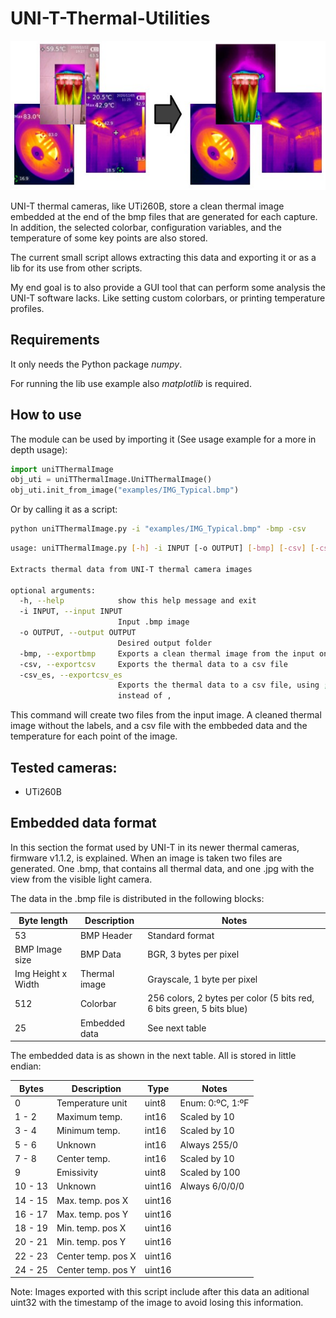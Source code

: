 # UNI-T-Thermal-Utilities
![Extraction examples](https://raw.githubusercontent.com/Santi-hr/UNI-T-Thermal-Utilities/main/examples/readme_header.jpg)

UNI-T thermal cameras, like UTi260B, store a clean thermal image embedded at the end of the bmp files that are generated for each capture.
In addition, the selected colorbar, configuration variables, and the temperature of some key points are also stored.

The current small script allows extracting this data and exporting it or as a lib for its use from other scripts.

My end goal is to also provide a GUI tool that can perform some analysis the UNI-T software lacks.
Like setting custom colorbars, or printing temperature profiles.

## Requirements

It only needs the Python package *numpy*.

For running the lib use example also *matplotlib* is required.

## How to use

The module can be used by importing it (See usage example for a more in depth usage):

```python
import uniTThermalImage
obj_uti = uniTThermalImage.UniTThermalImage()
obj_uti.init_from_image("examples/IMG_Typical.bmp")
```

Or by calling it as a script:

```bash
python uniTThermalImage.py -i "examples/IMG_Typical.bmp" -bmp -csv
```

```bash
usage: uniTThermalImage.py [-h] -i INPUT [-o OUTPUT] [-bmp] [-csv] [-csv_es]

Extracts thermal data from UNI-T thermal camera images

optional arguments:
  -h, --help            show this help message and exit
  -i INPUT, --input INPUT
                        Input .bmp image
  -o OUTPUT, --output OUTPUT
                        Desired output folder
  -bmp, --exportbmp     Exports a clean thermal image from the input one
  -csv, --exportcsv     Exports the thermal data to a csv file
  -csv_es, --exportcsv_es
                        Exports the thermal data to a csv file, using ;
                        instead of ,
```

This command will create two files from the input image.
A cleaned thermal image without the labels, and a csv file with the embbeded data and the temperature for each point of the image. 


## Tested cameras:

- UTi260B

## Embedded data format

In this section the format used by UNI-T in its newer thermal cameras, firmware v1.1.2, is explained.
When an image is taken two files are generated. One .bmp, that contains all thermal data, and one .jpg with the view from the visible light camera. 

The data in the .bmp file is distributed in the following blocks: 

| Byte length | Description | Notes |
| --- | --- | --- |
| 53 | BMP Header | Standard format |
| BMP Image size | BMP Data | BGR, 3 bytes per pixel |
| Img Height x Width | Thermal image | Grayscale, 1 byte per pixel |
| 512 | Colorbar | 256 colors, 2 bytes per color (5 bits red, 6 bits green, 5 bits blue) |
| 25 | Embedded data | See next table

The embedded data is as shown in the next table. All is stored in little endian:

| Bytes | Description | Type | Notes |
| --- | --- | --- | --- |
| 0 | Temperature unit | uint8 | Enum: 0:ºC, 1:ºF |
| 1 - 2 | Maximum temp. | int16 | Scaled by 10 |
| 3 - 4 | Minimum temp. | int16 | Scaled by 10 |
| 5 - 6 | Unknown | int16 | Always 255/0 |
| 7 - 8 | Center temp. | int16 | Scaled by 10 |
| 9 | Emissivity | uint8 | Scaled by 100 |
| 10 - 13 | Unknown | uint16 | Always 6/0/0/0 |
| 14 - 15 | Max. temp. pos X | uint16 | |
| 16 - 17 | Max. temp. pos Y | uint16 | |
| 18 - 19 | Min. temp. pos X | uint16 | |
| 20 - 21 | Min. temp. pos Y | uint16 | |
| 22 - 23 | Center temp. pos X | uint16 | |
| 24 - 25 | Center temp. pos Y | uint16 | |

Note: Images exported with this script include after this data an aditional uint32 with the timestamp of the image to avoid losing this information.